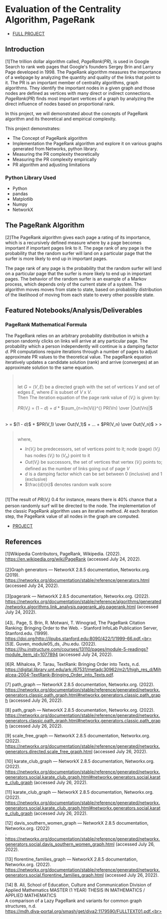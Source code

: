 # Evaluation of the Centrality Algorithm, PageRank
* [FULL PROJECT](https://github.com/ans9611/PageRank_Empirical_Analysis/../../../../moon_project_updated.ipynb)

## Introduction
[1]The trillion dollar algorithm called, $PageRank(PR)$, is used in Google Search to rank web pages that Google's founders Sergey Brin and Larry Page developed in 1998. The PageRank algorithm measures the importance of a webpage by analyzing the quantity and quality of the links that point to it. The PR is an important member of centrality algorithms, graph algorithms. They identify the important nodes in a given graph and those nodes are defined as vertices with many direct or indirect connections. $PageRank(PR)$ finds most important vertices of a graph by analyzing the direct influence of nodes based on proportional rank.

In this project, we will demonstrated about the concepts of PageRank algorithm and its theoretical and empirical complexity.

This project demonstrates:
- The Concept of PageRank algorithm
- Implementation the PageRank algorithm and explore it on various graphs generated from Networks, python library.
- Measuring the PR complexity theoretically
- Measuring the PR complexity empirically
- PR algorithm and adjusting limitations


### Python Library Used

* Python
* pandas
* Matplotlib
* Numpy
* NetworkX


## The PageRank Algorithm

[2]The PageRank algorithm gives each page a rating of its importance, which is a recursively defined measure where by a page becomes important if important pages link to it. The page rank of any page is the probability that the random surfer will land on a particular page that the surfer is more likely to end up in important pages.

The page rank of any page is the probability that the random surfer will land on a particular page that the surfer is more likely to end up in important pages. The behavior of the random surfer is an example of a Markov process, which depends only of the current state of a system. The algorithm moves moves from state to state, based on probability distribution of the likelihood of moving from each state to every other possible state. 


## Featured Notebooks/Analysis/Deliverables

### PageRank Mathematical Formula

The PageRank relies on an arbitrary probability distribution in which a person randomly clicks on links will arrive at any particular page. The probability which a person independently will continue is a damping factor $d$. PR computations require iterations through a number of pages to adjust approximate PR values to the theoretical value. The pageRank equation iteratively updates a candidate solution (rank) and arrive (converges) at an approximate solution to the same equation.

> <br>
>
> let $G = (V, E)$ be a directed graph with the set of vertices $V$ and set of edges $E$, where $E$ is subset of $V$ x $V$.
>  <br>
> Then The iteration equation of the page rank value of  $(V_i)$  is given by:
>
>$PR(V_i)$ = $(1 - d)$ + $d$ * $\sum_{n=In(Vi)}^{} PR(Vn) \over |Out(Vn)|$ <br>
<br>
> = $(1 - d)$ + $PR(V_1) \over Out(V_1)$ + ... + $PR(V_n) \over Out(V_n)$ 
>
> <br>

>   <br>
> where,
>
>- $In(V_i)$ be predecessors, set of vertices point to it; node (page) $(V_i)$ has nodes $(V_i)$ to $(V_n)$ point to it
>- $Out(V_i)$ be successors, the set of vertices that vertex $(V_i)$ points to; defined as the number of links going out of page $V$
>- $d$ is a damping factor which can be set between 0 (inclusive) and 1 (exclusive)
>- $\frac{d}{n}$ denotes random walk score
>   <br>
>   <br>

[1]The result of $PR(V_i)$ 0.4 for instance, means there is 40% chance that a person randomly surf will be directed to the node. The implementation of the classic PageRank algorithm uses an iterative method. At each iteration step, the PageRank value of all nodes in the graph are computed.


* [PROJECT](https://github.com/ans9611/PageRank_Empirical_Analysis/../../../../moon_project_updated.ipynb)

## References


[1]Wikipedia Contributors, PageRank, Wikipedia. (2022).<br> https://en.wikipedia.org/wiki/PageRank (accessed July 24, 2022).<br>
<br>
[2]Graph generators — NetworkX 2.8.5 documentation, Networkx.org. (2019).<br> https://networkx.org/documentation/stable/reference/generators.html (accessed July 24, 2022).<br>
<br>
[3]pagerank — NetworkX 2.8.5 documentation, Networkx.org. (2022).<br> https://networkx.org/documentation/stable/reference/algorithms/generated/networkx.algorithms.link_analysis.pagerank_alg.pagerank.html (accessed July 24, 2022).<br>
<br>
[4]L. Page, S. Brin, R. Motwani, T. Winograd, The PageRank Citation Ranking: Bringing Order to the Web. - Stanford InfoLab Publication Server, Stanford.edu. (1999).<br> https://doi.org/http://ilpubs.stanford.edu:8090/422/1/1999-66.pdf.<br>
<br>
[5]E. Guven, module05_ds, Jhu.edu. (2022).<br> https://jhu.instructure.com/courses/13110/pages/module-5-readings?module_item_id=1077894 (accessed July 24, 2022).<br>

[6]R. Mihalcea, P. Tarau, TextRank: Bringing Order into Texts, n.d.<br> https://digital.library.unt.edu/ark:/67531/metadc30962/m2/1/high_res_d/Mihalcea-2004-TextRank-Bringing_Order_into_Texts.pdf.

[7]
path_graph — NetworkX 2.8.5 documentation, Networkx.org. (2022).<br> https://networkx.org/documentation/stable/reference/generated/networkx.generators.classic.path_graph.html#networkx.generators.classic.path_graph (accessed July 26, 2022).<br>

[8]
path_graph — NetworkX 2.8.5 documentation, Networkx.org. (2022).<br> https://networkx.org/documentation/stable/reference/generated/networkx.generators.classic.path_graph.html#networkx.generators.classic.path_graph (accessed July 26, 2022).<br>

[9]
scale_free_graph — NetworkX 2.8.5 documentation, Networkx.org. (2022). https://networkx.org/documentation/stable/reference/generated/networkx.generators.directed.scale_free_graph.html (accessed July 26, 2022).<br>

[10]
karate_club_graph — NetworkX 2.8.5 documentation, Networkx.org. (2022).<br> https://networkx.org/documentation/stable/reference/generated/networkx.generators.social.karate_club_graph.html#networkx.generators.social.karate_club_graph (accessed July 26, 2022).<br>

[11]
karate_club_graph — NetworkX 2.8.5 documentation, Networkx.org. (2022).<br> https://networkx.org/documentation/stable/reference/generated/networkx.generators.social.karate_club_graph.html#networkx.generators.social.karate_club_graph (accessed July 26, 2022).<br>

[12]
davis_southern_women_graph — NetworkX 2.8.5 documentation, Networkx.org. (2022)<br>. https://networkx.org/documentation/stable/reference/generated/networkx.generators.social.davis_southern_women_graph.html (accessed July 26, 2022).<br>

[13]
florentine_families_graph — NetworkX 2.8.5 documentation, Networkx.org. (2022).<br> https://networkx.org/documentation/stable/reference/generated/networkx.generators.social.florentine_families_graph.html (accessed July 26, 2022).<br>

[14]
B. Ali, School of Education, Culture and Communication Division of Applied Mathematics MASTER (1 YEAR) THESIS IN MATHEMATICS / APPLIED MATHEMATICS<br> A comparison of a Lazy PageRank and variants for common graph structures, n.d.<br> https://mdh.diva-portal.org/smash/get/diva2:1179590/FULLTEXT01.pdf.<br>

    

